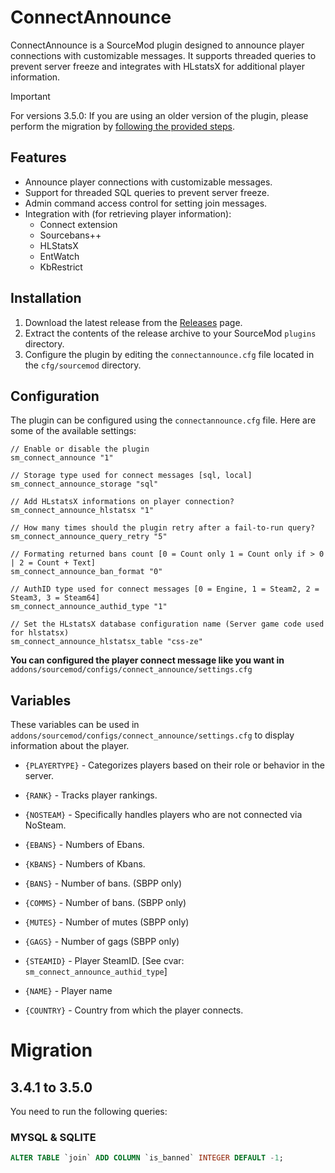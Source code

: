 # ConnectAnnounce

ConnectAnnounce is a SourceMod plugin designed to announce player connections with customizable messages. It supports threaded queries to prevent server freeze and integrates with HLstatsX for additional player information.

> [!IMPORTANT]
> For versions 3.5.0: If you are using an older version of the plugin, please perform the migration by [following the provided steps](#migration).

## Features

- Announce player connections with customizable messages.
- Support for threaded SQL queries to prevent server freeze.
- Admin command access control for setting join messages.
- Integration with (for retrieving player information):
  - Connect extension
  - Sourcebans++
  - HLStatsX
  - EntWatch
  - KbRestrict

## Installation

1. Download the latest release from the [Releases](https://github.com/srcdslab/sm-plugin-ConnectAnnounce/releases) page.
2. Extract the contents of the release archive to your SourceMod `plugins` directory.
3. Configure the plugin by editing the `connectannounce.cfg` file located in the `cfg/sourcemod` directory.

## Configuration

The plugin can be configured using the `connectannounce.cfg` file. Here are some of the available settings:

```plaintext
// Enable or disable the plugin
sm_connect_announce "1"

// Storage type used for connect messages [sql, local]
sm_connect_announce_storage "sql"

// Add HLstatsX informations on player connection?
sm_connect_announce_hlstatsx "1"

// How many times should the plugin retry after a fail-to-run query?
sm_connect_announce_query_retry "5"

// Formating returned bans count [0 = Count only 1 = Count only if > 0 | 2 = Count + Text]
sm_connect_announce_ban_format "0"

// AuthID type used for connect messages [0 = Engine, 1 = Steam2, 2 = Steam3, 3 = Steam64]
sm_connect_announce_authid_type "1"

// Set the HLstatsX database configuration name (Server game code used for hlstatsx)
sm_connect_announce_hlstatsx_table "css-ze"
```

**You can configured the player connect message like you want in** `addons/sourcemod/configs/connect_announce/settings.cfg`

## Variables

These variables can be used in `addons/sourcemod/configs/connect_announce/settings.cfg` to display information about the player.

- `{PLAYERTYPE}` - Categorizes players based on their role or behavior in the server.

- `{RANK}` - Tracks player rankings.

- `{NOSTEAM}` - Specifically handles players who are not connected via NoSteam.

- `{EBANS}` - Numbers of Ebans.

- `{KBANS}` - Numbers of Kbans.

- `{BANS}` - Number of bans. (SBPP only)

- `{COMMS}` - Number of bans. (SBPP only)

- `{MUTES}` - Number of mutes (SBPP only)

- `{GAGS}` - Number of gags (SBPP only)

- `{STEAMID}` - Player SteamID. [See cvar: `sm_connect_announce_authid_type`]

- `{NAME}` - Player name

- `{COUNTRY}` - Country from which the player connects.

# Migration
## 3.4.1 to 3.5.0

You need to run the following queries:

### MYSQL & SQLITE
```sql
ALTER TABLE `join` ADD COLUMN `is_banned` INTEGER DEFAULT -1;
```